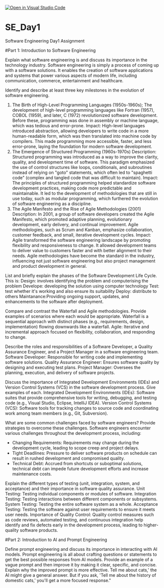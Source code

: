 [![Open in Visual Studio Code](https://classroom.github.com/assets/open-in-vscode-2e0aaae1b6195c2367325f4f02e2d04e9abb55f0b24a779b69b11b9e10269abc.svg)](https://classroom.github.com/online_ide?assignment_repo_id=15587570&assignment_repo_type=AssignmentRepo)
# SE_Day1
Software Engineering Day1 Assignment

#Part 1: Introduction to Software Engineering

Explain what software engineering is and discuss its importance in the technology industry.
Software engineering is simply a process of coming up with a software solutions.
It enables the creation of software applications and systems that power various aspects of modern life, including communication, commerce, entertainment and healthcare.

Identify and describe at least three key milestones in the evolution of software engineering.
1. The Birth of High-Level Programming Languages (1950s-1960s); The development of high-level programming languages like Fortran (1957), COBOL (1959), and later, C (1972) revolutionized software development. Before these, programming was done in assembly or machine language, which was tedious and error-prone.
Impact: High-level languages introduced abstraction, allowing developers to write code in a more human-readable form, which was then translated into machine code by compilers. This made programming more accessible, faster, and less error-prone, laying the foundation for modern software development.
2. The Emergence of Structured Programming (1960s-1970s)
Description: Structured programming was introduced as a way to improve the clarity, quality, and development time of software. This paradigm emphasized the use of control structures like loops, conditionals, and subroutines instead of relying on "goto" statements, which often led to "spaghetti code" (complex and tangled code that was difficult to maintain).
Impact: The principles of structured programming helped standardize software development practices, making code more predictable and maintainable. It led to the development of methodologies that are still in use today, such as modular programming, which furthered the evolution of software engineering as a discipline.
3. The Agile Manifesto and the Rise of Agile Methodologies (2001)
Description: In 2001, a group of software developers created the Agile Manifesto, which promoted adaptive planning, evolutionary development, early delivery, and continual improvement. Agile methodologies, such as Scrum and Kanban, emphasize collaboration, customer feedback, and small, iterative development cycles.
Impact: Agile transformed the software engineering landscape by promoting flexibility and responsiveness to change. It allowed development teams to deliver value to customers faster and with better alignment to their needs. Agile methodologies have become the standard in the industry, influencing not just software engineering but also project management and product development in general.

List and briefly explain the phases of the Software Development Life Cycle.
This is: 
Design: involves identifying the problem and computerising the problem 
Develope: developing the solution using computer technology 
Test: test whether it's working and also ensure its suitability 
Deploy: distribute to others
Maintanance:Providing ongoing support, updates, and enhancements to the software after deployment.

Compare and contrast the Waterfall and Agile methodologies. Provide examples of scenarios where each would be appropriate.
Waterfall is a sequential approach with distinct phases (e.g., requirements, design, implementation) flowing downwards like a waterfall.
Agile: Iterative and incremental approach focused on flexibility, collaboration, and responding to change.

Describe the roles and responsibilities of a Software Developer, a Quality Assurance Engineer, and a Project Manager in a software engineering team.
Software Developer: Responsible for writing code and implementing software solutions.
Quality Assurance Engineer: Ensures software quality by designing and executing test plans.
 Project Manager: Oversees the planning, execution, and delivery of software projects.

Discuss the importance of Integrated Development Environments (IDEs) and Version Control Systems (VCS) in the software development process. Give examples of each.
 Integrated Development Environments (IDEs): Software suites that provide comprehensive tools for writing, debugging, and testing code (e.g., Visual Studio, Eclipse, IntelliJ IDEA).
Version Control Systems (VCS): Software tools for tracking changes to source code and coordinating work among team members (e.g., Git, Subversion).

What are some common challenges faced by software engineers? Provide strategies to overcome these challenges.
Software engineers encounter various challenges throughout the development process, including:
  - Changing Requirements: Requirements may change during the development cycle, leading to scope creep and project delays.
  - Tight Deadlines: Pressure to deliver software products on schedule can result in rushed development and compromised quality.
  - Technical Debt: Accrued from shortcuts or suboptimal solutions, technical debt can impede future development efforts and increase maintenance costs.

Explain the different types of testing (unit, integration, system, and acceptance) and their importance in software quality assurance.
Unit Testing: Testing individual components or modules of software.
 Integration Testing: Testing interactions between different components or subsystems.
 System Testing: Testing the entire software system as a whole.
 Acceptance Testing: Testing the software against user requirements to ensure it meets user needs.
Importance of Quality Control: Quality control measures such as code reviews, automated testing, and continuous integration help identify and fix defects early in the development process, leading to higher-quality software products.

#Part 2: Introduction to AI and Prompt Engineering


Define prompt engineering and discuss its importance in interacting with AI models.
Prompt engineering is all about crafting questions or statements to get the best possible responses from AI models. 
Provide an example of a vague prompt and then improve it by making it clear, specific, and concise. Explain why the improved prompt is more effective.
Tell me about cats,' the AI might give a general answer. 
But if you ask, 'Tell me about the history of domestic cats,' you'll get a more focused response."
